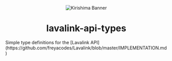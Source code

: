 <div align="center">

![Kirishima Banner](https://cdn.discordapp.com/attachments/891939988088975372/931079377771450388/kirishima-ship-banner.png)

# lavalink-api-types

</div>

<p> Simple type definitions for the [Lavalink API](https://github.com/freyacodes/Lavalink/blob/master/IMPLEMENTATION.md)</p>